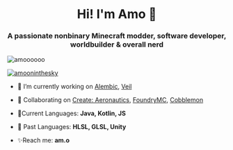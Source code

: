<h1 align="center">Hi! I'm Amo 💫</h1>
<h3 align="center">A passionate nonbinary Minecraft modder, software developer, worldbuilder & overall nerd</h3>

<p align="left"> <img src="https://komarev.com/ghpvc/?username=amoooooo&label=Profile%20views&color=0e75b6&style=flat" alt="amoooooo" /> </p>

<p align="left"> <a href="https://twitter.com/amooninthesky" target="blank"><img src="https://img.shields.io/twitter/follow/amooninthesky?logo=twitter&style=for-the-badge" alt="amooninthesky" /></a> </p>

- 🔭 I’m currently working on [Alembic](https://github.com/FoundryMC/Alembic), [Veil](https://github.com/FoundryMC/Veil)

- 👯 Collaborating on [Create: Aeronautics](https://www.youtube.com/channel/UCveag8aCHdlOke4XorM5t2g), [FoundryMC](https://github.com/FoundryMC/), [Cobblemon](https://gitlab.com/cable-mc/cobblemon/-/tree/main)

- 🧵Current Languages: **Java, Kotlin, JS**

- 🌠 Past Languages: **HLSL, GLSL, Unity**

- ✨Reach me: **am.o**
